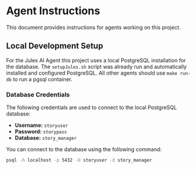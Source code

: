 # Agent Instructions

This document provides instructions for agents working on this project.

## Local Development Setup

For the Jules AI Agent this project uses a local PostgreSQL installation for the database. The `setupJules.sh` script was already run and automatically installed and configured PostgreSQL.
All other agents should use `make run-db` to run a pgsql container.

### Database Credentials

The following credentials are used to connect to the local PostgreSQL database:

- **Username:** `storyuser`
- **Password:** `storypass`
- **Database:** `story_manager`

You can connect to the database using the following command:

```bash
psql -h localhost -p 5432 -U storyuser -d story_manager
```

